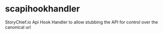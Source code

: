 # scapihookhandler
StoryChief.io Api Hook Handler to allow stubbing the API for control over the canonical url
